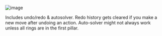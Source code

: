 ![image](https://github.com/user-attachments/assets/22baafd1-455e-48bf-8e17-612b5e93525d)

Includes undo/redo & autosolver.
Redo history gets cleared if you make a new move after undoing an action.
Auto-solver might not always work unless all rings are in the first pillar.
